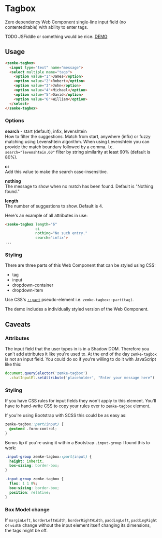 # Tagbox

Zero dependency Web Component single-line input field (no contenteditable) with ability to enter tags. 

TODO JSFiddle or something would be nice.
[DEMO](https://store.zemke.io/tagbox.html)

## Usage

```html
<zemke-tagbox>
  <input type="text" name="message">
  <select multiple name="tags">
    <option value="1">James</option>
    <option value="2">Robert</option>
    <option value="3">John</option>
    <option value="4">Michael</option>
    <option value="5">David</option>
    <option value="6">William</option>
  </select>
</zemke-tagbox>
```

### Options

**search** - start (default), infix, levenshtein \
How to filter the suggestions.
Match from start, anywhere (infix) or fuzzy matching using Levenshtein algorithm.
When using Levenshtein you can provide the match boundary followed by a comma.
I.e. `search="levenshtein,60"` filter by string similarity at least 60% (default is 80%).

**ci** \
Add this value to make the search case-insensitive.

**nothing** \
The message to show when no match has been found. Default is "Nothing found."

**length** \
The number of suggestions to show. Default is 4.

Here's an example of all attributes in use:

```html
<zemke-tagbox length="6"
              ci
              nothing="No such entry."
              search="infix">
...
```

### Styling

There are three parts of this Web Component that can be styled using CSS:

* tag
* input
* dropdown-container
* dropdown-item

Use CSS's
[`::part`](https://developer.mozilla.org/en-US/docs/Web/CSS/::part)
pseudo-element i.e. `zemke-tagbox::part(tag)`.

The demo includes a individually styled version of the Web Component.

## Caveats

### Attributes

The input field that the user types in is in a Shadow DOM.
Therefore you can't add attributes it like you're used to.
At the end of the day `zemke-tagbox` is not an input field.
You could do so if you're willing to do it with JavaScript like this:

```js
document.querySelector('zemke-tagbox')
  .chatInputEl.setAttribute('placeholder', "Enter your message here")
```

### Styling

If you have CSS rules for input fields they won't apply to this element.
You'll have to hand-write CSS to copy your rules over to `zemke-tagbox` element.

If you're using Bootstrap with SCSS this could be as easy as:

```css
zemke-tagbox::part(input) {
  @extend .form-control;
}       
```

Bonus tip if you're using it within a Bootstrap `.input-group` I found this to work:

```css
.input-group zemke-tagbox::part(input) {
  height: inherit;
  box-sizing: border-box;
}

.input-group zemke-tagbox {
  flex: 1 1 0%;
  box-sizing: border-box;
  position: relative;
}
```

### Box Model change

If
`marginLeft`, `borderLeftWidth`, `borderRightWidth`, `paddingLeft`, `paddingRight` or `width`
change without the input element itself changing its dimensions, the tags might be off.

